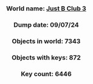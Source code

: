 <div align="center">

### World name: [Just B Club 3](https://vrchat.com/home/world/wrld_e6569266-21cd-4275-8aef-47fcb7458931)
### Dump date: 09/07/24
### Objects in world: 7343
### Objects with keys: 872
### Key count: 6446
</div>
